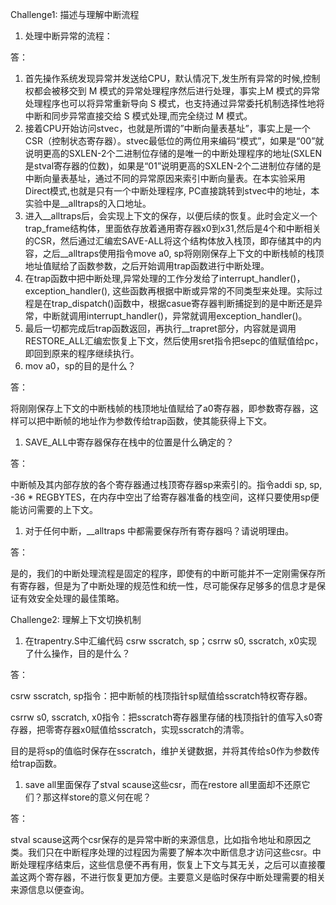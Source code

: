 Challenge1: 描述与理解中断流程

1. 处理中断异常的流程：

答：

1. 首先操作系统发现异常并发送给CPU，默认情况下,发生所有异常的时候,控制权都会被移交到 M 模式的异常处理程序然后进行处理，事实上M 模式的异常处理程序也可以将异常重新导向 S 模式，也支持通过异常委托机制选择性地将中断和同步异常直接交给 S 模式处理,而完全绕过 M 模式。
2. 接着CPU开始访问stvec，也就是所谓的”中断向量表基址”，事实上是一个CSR（控制状态寄存器）。stvec最低位的两位用来编码“模式”，如果是“00”就说明更高的SXLEN-2个二进制位存储的是唯一的中断处理程序的地址(SXLEN是stval寄存器的位数)，如果是“01”说明更高的SXLEN-2个二进制位存储的是中断向量表基址，通过不同的异常原因来索引中断向量表。在本实验采用Direct模式,也就是只有一个中断处理程序, PC直接跳转到stvec中的地址，本实验中是_\_alltraps的入口地址。
3. 进入_\_alltraps后，会实现上下文的保存，以便后续的恢复。此时会定义一个trap_frame结构体，里面依存放着通用寄存器x0到x31,然后是4个和中断相关的CSR，然后通过汇编宏SAVE-ALL将这个结构体放入栈顶，即存储其中的内容，之后_\_alltraps使用指令move a0, sp将刚刚保存上下文的中断栈帧的栈顶地址值赋给了函数参数，之后开始调用trap函数进行中断处理。
4. 在trap函数中把中断处理,异常处理的工作分发给了interrupt_handler()，exception_handler(), 这些函数再根据中断或异常的不同类型来处理。实际过程是在trap_dispatch()函数中，根据casue寄存器判断捕捉到的是中断还是异常，中断就调用interrupt_handler()，异常就调用exception_handler()。
5. 最后一切都完成后trap函数返回，再执行_\_trapret部分，内容就是调用RESTORE_ALL汇编宏恢复上下文，然后使用sret指令把sepc的值赋值给pc，即回到原来的程序继续执行。
6. mov a0，sp的目的是什么？

答：

将刚刚保存上下文的中断栈帧的栈顶地址值赋给了a0寄存器，即参数寄存器，这样可以把中断帧的地址作为参数传给trap函数，使其能获得上下文。

1. SAVE_ALL中寄存器保存在栈中的位置是什么确定的？

答：

中断帧及其内部存放的各个寄存器通过栈顶寄存器sp来索引的。指令addi sp, sp, -36 \* REGBYTES，在内存中空出了给寄存器准备的栈空间，这样只要使用sp便能访问需要的上下文。

1. 对于任何中断，\__alltraps 中都需要保存所有寄存器吗？请说明理由。

答：

是的，我们的中断处理流程是固定的程序，即使有的中断可能并不一定刚需保存所有寄存器，但是为了中断处理的规范性和统一性，尽可能保存足够多的信息才是保证有效安全处理的最佳策略。

Challenge2: 理解上下文切换机制

1. 在trapentry.S中汇编代码 csrw sscratch, sp；csrrw s0, sscratch, x0实现了什么操作，目的是什么？

答：

csrw sscratch, sp指令：把中断帧的栈顶指针sp赋值给sscratch特权寄存器。

csrrw s0, sscratch, x0指令：把sscratch寄存器里存储的栈顶指针的值写入s0寄存器，把零寄存器x0赋值给sscratch，实现sscratch的清零。

目的是将sp的值临时保存在sscratch，维护关键数据，并将其传给s0作为参数传给trap函数。

1. save all里面保存了stval scause这些csr，而在restore all里面却不还原它们？那这样store的意义何在呢？

答：

stval scause这两个csr保存的是异常中断的来源信息，比如指令地址和原因之类。我们只在中断程序处理的过程因为需要了解本次中断信息才访问这些csr。中断处理程序结束后，这些信息便不再有用，恢复上下文与其无关，之后可以直接覆盖这两个寄存器，不进行恢复更加方便。主要意义是临时保存中断处理需要的相关来源信息以便查询。
